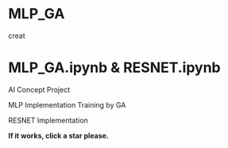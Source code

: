 # MLP_GA
creat
# MLP_GA.ipynb & RESNET.ipynb

AI Concept Project

MLP Implementation 
    Training by GA

RESNET Implementation
    
 **If it works, click a star please.**
